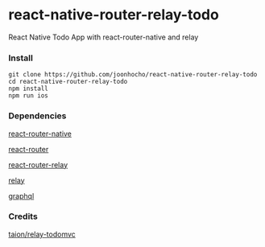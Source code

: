 # react-native-router-relay-todo
React Native Todo App with react-router-native and relay

### Install
```
git clone https://github.com/joonhocho/react-native-router-relay-todo
cd react-native-router-relay-todo
npm install
npm run ios
```

### Dependencies
[react-router-native](https://github.com/jmurzy/react-router-native)

[react-router](https://github.com/reactjs/react-router)

[react-router-relay](https://github.com/relay-tools/react-router-relay)

[relay](https://github.com/facebook/relay)

[graphql](https://github.com/graphql/graphql-js)


### Credits
[taion/relay-todomvc](https://github.com/taion/relay-todomvc)
